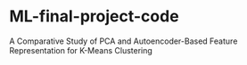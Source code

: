 # ML-final-project-code
A Comparative Study of PCA and Autoencoder-Based Feature Representation for K-Means Clustering
